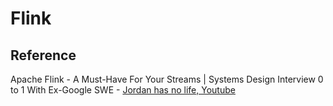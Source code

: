 # Flink

## Reference

Apache Flink - A Must-Have For Your Streams | Systems Design Interview 0 to 1 With Ex-Google SWE - [Jordan has no life, Youtube](https://youtu.be/fYO5-6Owt0w?si=Iy1qJaSDborckzKW)
